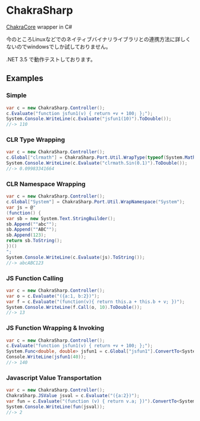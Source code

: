 # ChakraSharp
[ChakraCore](https://github.com/Microsoft/ChakraCore) wrapper in C#

今のところLinuxなどでのネイティブバイナリライブラリとの連携方法に詳しくないのでwindowsでしか試しておりません。

.NET 3.5 で動作テストしております。

## Examples
### Simple
```C#
var c = new ChakraSharp.Controller();
c.Evaluate("function jsfun1(v) { return +v + 100; };");
System.Console.WriteLine(c.Evaluate("jsfun1(10)").ToDouble());
//-> 110
```
### CLR Type Wrapping
```C#
var c = new ChakraSharp.Controller();
c.Global["clrmath"] = ChakraSharp.Port.Util.WrapType(typeof(System.Math));
System.Console.WriteLine(c.Evaluate("clrmath.Sin(0.1)").ToDouble());
//-> 0.09983341664
```
### CLR Namespace Wrapping
```C#
var c = new ChakraSharp.Controller();
c.Global["System"] = ChakraSharp.Port.Util.WrapNamespace("System");
var js = @"
(function() {
var sb = new System.Text.StringBuilder();
sb.Append(""abc"");
sb.Append(""ABC"");
sb.Append(123);
return sb.ToString();
})()
";
System.Console.WriteLine(c.Evaluate(js).ToString());
//-> abcABC123
```
### JS Function Calling
```C#
var c = new ChakraSharp.Controller();
var o = c.Evaluate("({a:1, b:2})");
var f = c.Evaluate("(function(v){ return this.a + this.b + v; })");
System.Console.WriteLine(f.Call(o, 10).ToDouble());
//-> 13
```
### JS Function Wrapping & Invoking
```C#
var c = new ChakraSharp.Controller();
c.Evaluate("function jsfun1(v) { return +v + 100; };");
System.Func<double, double> jsfun1 = c.Global["jsfun1"].ConvertTo<System.Func<double, double>>();
Console.WriteLine(jsfun1(40));
//-> 140
```
### Javascript Value Transportation
```C#
var c = new ChakraSharp.Controller();
ChakraSharp.JSValue jsval = c.Evaluate("({a:2})");
var fun = c.Evaluate("(function (v) { return v.a; })").ConvertTo<System.Func<ChakraSharp.JSValue, double>>();
System.Console.WriteLine(fun(jsval));
//-> 2
```
